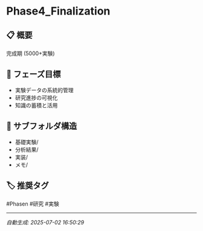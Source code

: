 # Phase4_Finalization

## 📋 概要
完成期 (5000+実験)

## 🎯 フェーズ目標
- 実験データの系統的管理
- 研究進捗の可視化
- 知識の蓄積と活用

## 📂 サブフォルダ構造
- 基礎実験/
- 分析結果/
- 実装/
- メモ/

## 🏷️ 推奨タグ
#Phasen #研究 #実験

---
*自動生成: 2025-07-02 16:50:29*
